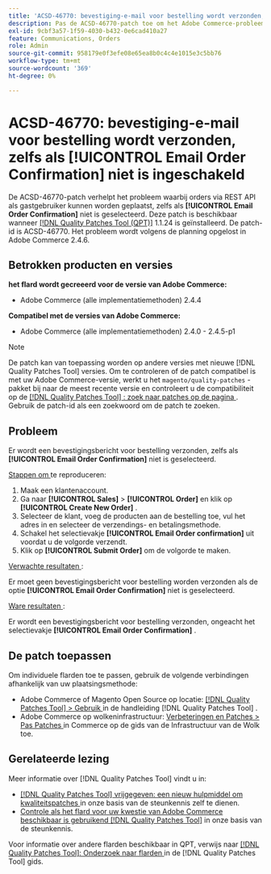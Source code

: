```yaml
---
title: 'ACSD-46770: bevestiging-e-mail voor bestelling wordt verzonden, zelfs als [!UICONTROL Email Order Confirmation] niet is ingeschakeld'
description: Pas de ACSD-46770-patch toe om het Adobe Commerce-probleem op te lossen, waarbij e-mails ter bevestiging van de bestelling worden verzonden, zelfs als [!UICONTROL Email Order Confirmation] niet is geselecteerd.
exl-id: 9cbf3a57-1f59-4030-b432-0e6cad410a27
feature: Communications, Orders
role: Admin
source-git-commit: 958179e0f3efe08e65ea8b0c4c4e1015e3c5bb76
workflow-type: tm+mt
source-wordcount: '369'
ht-degree: 0%

---
```


# ACSD-46770: bevestiging-e-mail voor bestelling wordt verzonden, zelfs als **[!UICONTROL Email Order Confirmation]** niet is ingeschakeld

De ACSD-46770-patch verhelpt het probleem waarbij orders via REST API als gastgebruiker kunnen worden geplaatst, zelfs als **[!UICONTROL Email Order Confirmation]** niet is geselecteerd. Deze patch is beschikbaar wanneer [[!DNL Quality Patches Tool (QPT)]](/help/announcements/adobe-commerce-announcements/magento-quality-patches-released-new-tool-to-self-serve-quality-patches.md) 1.1.24 is geïnstalleerd. De patch-id is ACSD-46770. Het probleem wordt volgens de planning opgelost in Adobe Commerce 2.4.6.

## Betrokken producten en versies

**het flard wordt gecreeerd voor de versie van Adobe Commerce:**

* Adobe Commerce (alle implementatiemethoden) 2.4.4

**Compatibel met de versies van Adobe Commerce:**

* Adobe Commerce (alle implementatiemethoden) 2.4.0 - 2.4.5-p1

>[!NOTE]
>
>De patch kan van toepassing worden op andere versies met nieuwe [!DNL Quality Patches Tool] versies. Om te controleren of de patch compatibel is met uw Adobe Commerce-versie, werkt u het `magento/quality-patches` -pakket bij naar de meest recente versie en controleert u de compatibiliteit op de [[!DNL Quality Patches Tool] : zoek naar patches op de pagina ](https://experienceleague.adobe.com/tools/commerce-quality-patches/index.html?lang=nl-NL) . Gebruik de patch-id als een zoekwoord om de patch te zoeken.

## Probleem

Er wordt een bevestigingsbericht voor bestelling verzonden, zelfs als **[!UICONTROL Email Order Confirmation]** niet is geselecteerd.

<u> Stappen om </u> te reproduceren:

1. Maak een klantenaccount.
1. Ga naar **[!UICONTROL Sales]** > **[!UICONTROL Order]** en klik op **[!UICONTROL Create New Order]** .
1. Selecteer de klant, voeg de producten aan de bestelling toe, vul het adres in en selecteer de verzendings- en betalingsmethode.
1. Schakel het selectievakje **[!UICONTROL Email Order confirmation]** uit voordat u de volgorde verzendt.
1. Klik op **[!UICONTROL Submit Order]** om de volgorde te maken.

<u> Verwachte resultaten </u>:

Er moet geen bevestigingsbericht voor bestelling worden verzonden als de optie **[!UICONTROL Email Order Confirmation]** niet is geselecteerd.

<u> Ware resultaten </u>:

Er wordt een bevestigingsbericht voor bestelling verzonden, ongeacht het selectievakje **[!UICONTROL Email Order Confirmation]** .

## De patch toepassen

Om individuele flarden toe te passen, gebruik de volgende verbindingen afhankelijk van uw plaatsingsmethode:

* Adobe Commerce of Magento Open Source op locatie: [[!DNL Quality Patches Tool]  > Gebruik ](https://experienceleague.adobe.com/docs/commerce-operations/tools/quality-patches-tool/usage.html?lang=nl-NL) in de handleiding [!DNL Quality Patches Tool] .
* Adobe Commerce op wolkeninfrastructuur: [ Verbeteringen en Patches > Pas Patches ](https://experienceleague.adobe.com/docs/commerce-cloud-service/user-guide/develop/upgrade/apply-patches.html?lang=nl-NL) in Commerce op de gids van de Infrastructuur van de Wolk toe.

## Gerelateerde lezing

Meer informatie over [!DNL Quality Patches Tool] vindt u in:

* [[!DNL Quality Patches Tool]  vrijgegeven: een nieuw hulpmiddel om kwaliteitspatches ](/help/announcements/adobe-commerce-announcements/magento-quality-patches-released-new-tool-to-self-serve-quality-patches.md) in onze basis van de steunkennis zelf te dienen.
* [ Controle als het flard voor uw kwestie van Adobe Commerce beschikbaar is gebruikend  [!DNL Quality Patches Tool]](/help/support-tools/patches-available-in-qpt-tool/check-patch-for-magento-issue-with-magento-quality-patches.md) in onze basis van de steunkennis.

Voor informatie over andere flarden beschikbaar in QPT, verwijs naar [[!DNL Quality Patches Tool]: Onderzoek naar flarden ](https://experienceleague.adobe.com/tools/commerce-quality-patches/index.html?lang=nl-NL) in de [!DNL Quality Patches Tool] gids.
